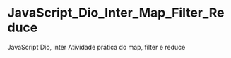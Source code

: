 # JavaScript_Dio_Inter_Map_Filter_Reduce
JavaScript Dio, inter Atividade prática do map, filter e reduce

